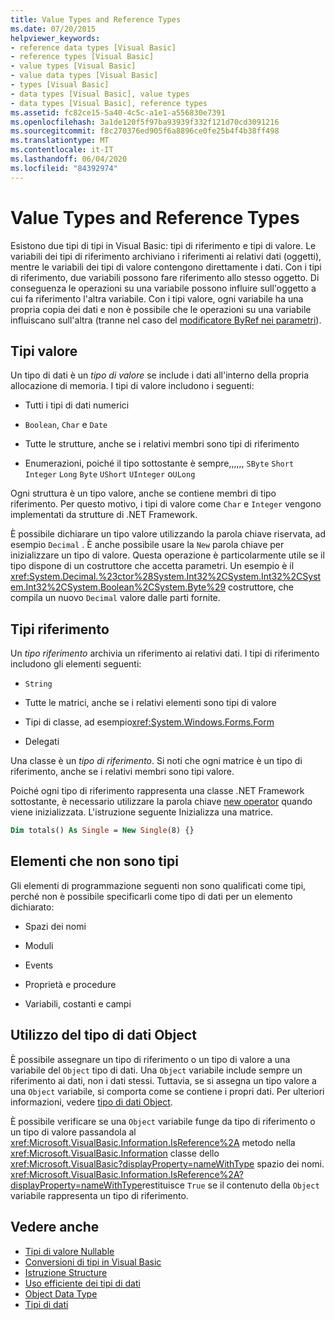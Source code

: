 ```yaml
---
title: Value Types and Reference Types
ms.date: 07/20/2015
helpviewer_keywords:
- reference data types [Visual Basic]
- reference types [Visual Basic]
- value types [Visual Basic]
- value data types [Visual Basic]
- types [Visual Basic]
- data types [Visual Basic], value types
- data types [Visual Basic], reference types
ms.assetid: fc82ce15-5a40-4c5c-a1e1-a556830e7391
ms.openlocfilehash: 3a1de120f5f97ba93939f332f121d70cd3091216
ms.sourcegitcommit: f8c270376ed905f6a8896ce0fe25b4f4b38ff498
ms.translationtype: MT
ms.contentlocale: it-IT
ms.lasthandoff: 06/04/2020
ms.locfileid: "84392974"
---
```

# <a name="value-types-and-reference-types"></a>Value Types and Reference Types
Esistono due tipi di tipi in Visual Basic: tipi di riferimento e tipi di valore. Le variabili dei tipi di riferimento archiviano i riferimenti ai relativi dati (oggetti), mentre le variabili dei tipi di valore contengono direttamente i dati. Con i tipi di riferimento, due variabili possono fare riferimento allo stesso oggetto. Di conseguenza le operazioni su una variabile possono influire sull'oggetto a cui fa riferimento l'altra variabile. Con i tipi valore, ogni variabile ha una propria copia dei dati e non è possibile che le operazioni su una variabile influiscano sull'altra (tranne nel caso del [modificatore ByRef nei parametri](../../../language-reference/modifiers/byref.md)).
  
## <a name="value-types"></a>Tipi valore  
 Un tipo di dati è un *tipo di valore* se include i dati all'interno della propria allocazione di memoria. I tipi di valore includono i seguenti:  
  
- Tutti i tipi di dati numerici  
  
- `Boolean`, `Char` e `Date`  
  
- Tutte le strutture, anche se i relativi membri sono tipi di riferimento  
  
- Enumerazioni, poiché il tipo sottostante è sempre,,,,,, `SByte` `Short` `Integer` `Long` `Byte` `UShort` `UInteger` o`ULong`  
  
 Ogni struttura è un tipo valore, anche se contiene membri di tipo riferimento. Per questo motivo, i tipi di valore come `Char` e `Integer` vengono implementati da strutture di .NET Framework.  
  
 È possibile dichiarare un tipo valore utilizzando la parola chiave riservata, ad esempio `Decimal` . È anche possibile usare la `New` parola chiave per inizializzare un tipo di valore. Questa operazione è particolarmente utile se il tipo dispone di un costruttore che accetta parametri. Un esempio è il <xref:System.Decimal.%23ctor%28System.Int32%2CSystem.Int32%2CSystem.Int32%2CSystem.Boolean%2CSystem.Byte%29> costruttore, che compila un nuovo `Decimal` valore dalle parti fornite.  
  
## <a name="reference-types"></a>Tipi riferimento  
 Un *tipo riferimento* archivia un riferimento ai relativi dati. I tipi di riferimento includono gli elementi seguenti:  
  
- `String`  
  
- Tutte le matrici, anche se i relativi elementi sono tipi di valore  
  
- Tipi di classe, ad esempio<xref:System.Windows.Forms.Form>  
  
- Delegati  
  
 Una classe è un *tipo di riferimento*. Si noti che ogni matrice è un tipo di riferimento, anche se i relativi membri sono tipi valore.  
  
 Poiché ogni tipo di riferimento rappresenta una classe .NET Framework sottostante, è necessario utilizzare la parola chiave [new operator](../../../language-reference/operators/new-operator.md) quando viene inizializzata. L'istruzione seguente Inizializza una matrice.  
  
```vb  
Dim totals() As Single = New Single(8) {}  
```  
  
## <a name="elements-that-are-not-types"></a>Elementi che non sono tipi  
 Gli elementi di programmazione seguenti non sono qualificati come tipi, perché non è possibile specificarli come tipo di dati per un elemento dichiarato:  
  
- Spazi dei nomi  
  
- Moduli  
  
- Events  
  
- Proprietà e procedure  
  
- Variabili, costanti e campi  
  
## <a name="working-with-the-object-data-type"></a>Utilizzo del tipo di dati Object  
 È possibile assegnare un tipo di riferimento o un tipo di valore a una variabile del `Object` tipo di dati. Una `Object` variabile include sempre un riferimento ai dati, non i dati stessi. Tuttavia, se si assegna un tipo valore a una `Object` variabile, si comporta come se contiene i propri dati. Per ulteriori informazioni, vedere [tipo di dati Object](../../../language-reference/data-types/object-data-type.md).  
  
 È possibile verificare se una `Object` variabile funge da tipo di riferimento o un tipo di valore passandola al <xref:Microsoft.VisualBasic.Information.IsReference%2A> metodo nella <xref:Microsoft.VisualBasic.Information> classe dello <xref:Microsoft.VisualBasic?displayProperty=nameWithType> spazio dei nomi. <xref:Microsoft.VisualBasic.Information.IsReference%2A?displayProperty=nameWithType>restituisce `True` se il contenuto della `Object` variabile rappresenta un tipo di riferimento.  
  
## <a name="see-also"></a>Vedere anche

- [Tipi di valore Nullable](nullable-value-types.md)
- [Conversioni di tipi in Visual Basic](type-conversions.md)
- [Istruzione Structure](../../../language-reference/statements/structure-statement.md)
- [Uso efficiente dei tipi di dati](efficient-use-of-data-types.md)
- [Object Data Type](../../../language-reference/data-types/object-data-type.md)
- [Tipi di dati](index.md)

